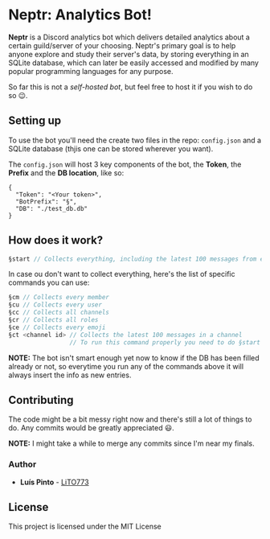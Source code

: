 # Neptr: Analytics Bot!

**Neptr** is a Discord analytics bot which delivers detailed analytics about a certain guild/server of your choosing. Neptr's primary goal is to help anyone explore and study their server's data, by storing everything in an SQLite database, which can later be easily accessed and modified by many popular programming languages for any purpose.

So far this is not a *self-hosted bot*, but feel free to host it if you wish to do so 😉.

## Setting up

To use the bot you'll need the create two files in the repo: `config.json` and a SQLite database (thjis one can be stored wherever you want).

The `config.json` will host 3 key components of the bot, the **Token**, the **Prefix** and the **DB location**, like so:
```
{
  "Token": "<Your token>",
  "BotPrefix": "§",
  "DB": "./test_db.db"
}
```

## How does it work?

```javascript
§start // Collects everything, including the latest 100 messages from each channel
```

In case ou don't want to collect everything, here's the list of specific commands
you can use:

```javascript
§cm // Collects every member
§cu // Collects every user
§cc // Collects all channels
§cr // Collects all roles
§ce // Collects every emoji
§ct <channel id> // Collects the latest 100 messages in a channel
                 // To run this command properly you need to do §start first
```

**NOTE:** The bot isn't smart enough yet now to know if the DB has been filled already or not, so everytime you run any of the commands above it will always insert the info as new entries.

## Contributing

The code might be a bit messy right now and there's still a lot of things to do. Any commits would be greatly appreciated 😃.

**NOTE:** I might take a while to merge any commits since I'm near my finals.

### Author

* **Luís Pinto** - [LiTO773](https://github.com/LiTO773)

## License

This project is licensed under the MIT License